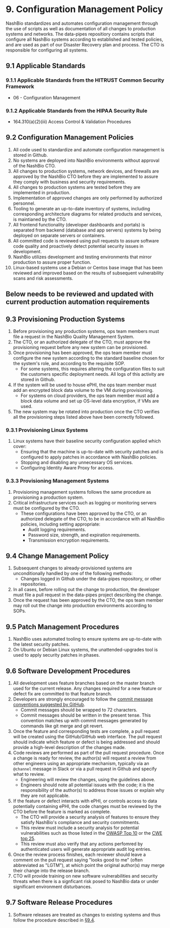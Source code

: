 # 9. Configuration Management Policy

NashBio standardizes and automates configuration management through the use of scripts as well as documentation of all changes to production systems and networks. The data-pipes repositiory contains scripts that configure all NashBio systems according to established and tested policies, and are used as part of our Disaster Recovery plan and process.  The CTO is responsible for configuring all systems.

## 9.1 Applicable Standards

### 9.1.1 Applicable Standards from the HITRUST Common Security Framework

* 06 - Configuration Management

### 9.1.2 Applicable Standards from the HIPAA Security Rule

* 164.310(a)(2)(iii) Access Control & Validation Procedures

## 9.2 Configuration Management Policies

1. All code used to standardize and automate configuration management is stored in Github.
2. No systems are deployed into NashBio environments without approval of the NashBio CTO.
3. All changes to production systems, network devices, and firewalls are approved by the NashBio CTO before they are implemented to assure they comply with business and security requirements.
4. All changes to production systems are tested before they are implemented in production.
5. Implementation of approved changes are only performed by authorized personnel.
6. Tooling to generate an up-to-date inventory of systems, including corresponding architecture diagrams for related products and services, is maintianed by the CTO.
7. All frontend functionality (developer dashboards and portals) is separated from backend (database and app servers) systems by being deployed on separate servers or containers.
8. All committed code is reviewed using pull requests to assure software code quality and proactively detect potential security issues in development.
9. NashBio utilizes development and testing environments that mirror production to assure proper function.
10. Linux-based systems use a Debian or Centos base image that has been reviewed and improved based on the results of subsequent vulnerability scans and risk assessments.

## Below needs to be reviewed and updated with current production automation requirements

## 9.3 Provisioning Production Systems

1. Before provisioning any production systems, ops team members must file a request in the NashBio Quality Management System.
2. The CTO, or an authorized delegate of the CTO, must approve the provisioning request before any new system can be provisioned.
3. Once provisioning has been approved, the ops team member must configure the new system according to the standard baseline chosen for the system's role, and according to the requisite SOP.
   * For some systems, this requires altering the configuration files to suit the customers specific deployment needs.  All logs of this activity are stored in Github.
4. If the system will be used to house ePHI, the ops team member must add an encrypted block data volume to the VM during provisioning.
   * For systems on cloud providers, the ops team member must add a block data volume and set up OS-level data encryption, if VMs are used.
5. The new system may be rotated into production once the CTO verifies all the provisioning steps listed above have been correctly followed.

### 9.3.1 Provisioning Linux Systems

1. Linux systems have their baseline security configuration applied which cover:
   * Ensuring that the machine is up-to-date with security patches and is configured to apply patches in accordance with NashBio policies.
   * Stopping and disabling any unnecessary OS services.
   * Configuring Identity Aware Proxy for access.

### 9.3.3 Provisioning Management Systems

1. Provisioning management systems follows the same procedure as provisioning a production system.
2. Critical infrastructure services such as logging or monitoring servers must be configured by the CTO.
   * These configurations have been approved by the CTO, or an authorized delegate of the CTO, to be in accordance with all NashBio policies, including setting appropriate:
     * Audit logging requirements.
     * Password size, strength, and expiration requirements.
     * Transmission encryption requirements.

## 9.4 Change Management Policy

1. Subsequent changes to already-provisioned systems are unconditionally handled by one of the following methods:
   * Changes logged in Github under the data-pipes repository, or other repositories.
2. In all cases, before rolling out the change to production, the developer must file a pull request in the data-pipes project describing the change. 
4. Once the request has been approved by the CTO, the ops team member may roll out the change into production environments according to SOPs.

## 9.5 Patch Management Procedures

1. NashBio uses automated tooling to ensure systems are up-to-date with the latest security patches.
2. On Ubuntu or Debian Linux systems, the unattended-upgrades tool is used to apply security patches in phases.

## 9.6 Software Development Procedures

1. All development uses feature branches based on the master branch used for the current release. Any changes required for a new feature or defect fix are committed to that feature branch.
2. Developers are strongly encouraged to follow the [commit message conventions suggested by GitHub](https://github.com/blog/926-shiny-new-commit-styles).
   * Commit messages should be wrapped to 72 characters.
   * Commit messages should be written in the present tense. This convention matches up with commit messages generated by commands like git merge and git revert.
3. Once the feature and corresponding tests are complete, a pull request will be created using the GitHub/GitHub web interface. The pull request should indicate which feature or defect is being addressed and should provide a high-level description of the changes made.
4. Code reviews are performed as part of the pull request procedure. Once a change is ready for review, the author(s) will request a review from other engineers using an appropriate mechanism, typically via an `@channel` message in Slack or via a pull request in Github and specify what to review.
   * Engineering will review the changes, using the guidelines above.
   * Engineers should note all potential issues with the code; it is the responsibility of the author(s) to address those issues or explain why they are not applicable.
5. If the feature or defect interacts with ePHI, or controls access to data potentially containing ePHI, the code changes must be reviewed by the CTO before the feature is marked as complete.
   * The CTO will provide a security analysis of features to ensure they satisfy NashBio's compliance and security commitments.
   * This review must include a security analysis for potential vulnerabilities such as those listed in the [OWASP Top 10](https://www.owasp.org/index.php/Top10) or the [CWE top 25](http://cwe.mitre.org/top25/).
   * This review must also verify that any actions perfomred by authenticated users will generate appropriate audit log entries.
6. Once the review process finishes, each reviewer should leave a comment on the pull request saying "looks good to me" (often abbreviated as "LGTM"), at which point the original author(s) may merge their change into the release branch.
7. CTO will provide training on new software vulnerabilities and security threats when there is a signficant risk posed to NashBio data or under significant environment disturbances.

## 9.7 Software Release Procedures

1. Software releases are treated as changes to existing systems and thus follow the procedure described in [§9.4](#9.4-changing-existing-systems).
